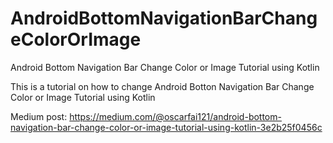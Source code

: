 # AndroidBottomNavigationBarChangeColorOrImage
Android Bottom Navigation Bar Change Color or Image Tutorial using Kotlin

This is a tutorial on how to change Android Botton Navigation Bar Change Color or Image Tutorial using Kotlin

Medium post: https://medium.com/@oscarfai121/android-bottom-navigation-bar-change-color-or-image-tutorial-using-kotlin-3e2b25f0456c
